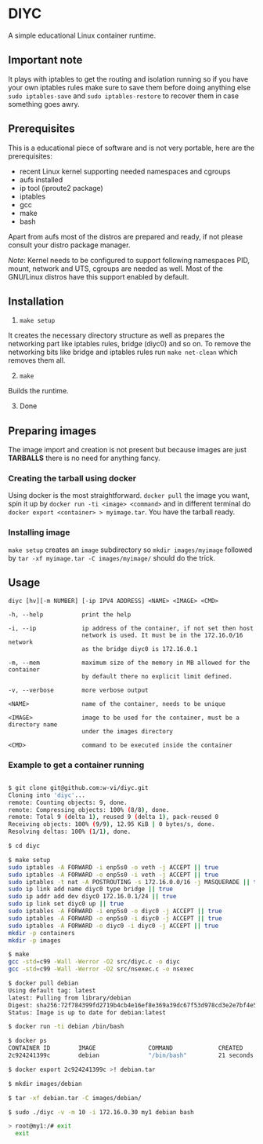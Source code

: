 # DIYC

A simple educational Linux container runtime.

## Important note

It plays with iptables to get the routing and isolation running so if
you have your own iptables rules make sure to save them before doing
anything else `sudo iptables-save` and `sudo iptables-restore` to
recover them in case something goes awry.

## Prerequisites

This is a educational piece of software and is not very portable, here
are the prerequisites:

- recent Linux kernel supporting needed namespaces and cgroups
- aufs installed
- ip tool (iproute2 package)
- iptables
- gcc
- make
- bash

Apart from aufs most of the distros are prepared and ready, if not
please consult your distro package manager.

*Note*: Kernel needs to be configured to support following namespaces
PID, mount, network and UTS, cgroups are needed as well. Most of the GNU/Linux distros have
this support enabled by default.


## Installation

1. `make setup`

It creates the necessary directory structure as well as prepares the
networking part like iptables rules, bridge (diyc0) and so on. To
remove the networking bits like bridge and iptables rules run `make
net-clean` which removes them all.

2. `make`

Builds the runtime.

3. Done


## Preparing images

The image import and creation is not present but because images are
just **TARBALLS** there is no need for anything fancy.


### Creating the tarball using docker

Using docker is the most straightforward. `docker pull` the image you
want, spin it up by `docker run -ti <image> <command>` and in
different terminal do `docker export <container> > myimage.tar`. You
have the tarball ready.

### Installing image

`make setup` creates an `image` subdirectory so
`mkdir images/myimage` followed by
`tar -xf myimage.tar -C images/myimage/`
should do the trick.


## Usage

`diyc [hv][-m NUMBER] [-ip IPV4 ADDRESS] <NAME> <IMAGE> <CMD>`

    -h, --help           print the help

    -i, --ip             ip address of the container, if not set then host
                         network is used. It must be in the 172.16.0/16 network
                         as the bridge diyc0 is 172.16.0.1

    -m, --mem            maximum size of the memory in MB allowed for the container
                         by default there no explicit limit defined.

    -v, --verbose        more verbose output

    <NAME>               name of the container, needs to be unique

    <IMAGE>              image to be used for the container, must be a directory name
                         under the images directory

    <CMD>                command to be executed inside the container



### Example to get a container running

```sh

$ git clone git@github.com:w-vi/diyc.git
Cloning into 'diyc'...
remote: Counting objects: 9, done.
remote: Compressing objects: 100% (8/8), done.
remote: Total 9 (delta 1), reused 9 (delta 1), pack-reused 0
Receiving objects: 100% (9/9), 12.95 KiB | 0 bytes/s, done.
Resolving deltas: 100% (1/1), done.

$ cd diyc

$ make setup
sudo iptables -A FORWARD -i enp5s0 -o veth -j ACCEPT || true
sudo iptables -A FORWARD -o enp5s0 -i veth -j ACCEPT || true
sudo iptables -t nat -A POSTROUTING -s 172.16.0.0/16 -j MASQUERADE || true
sudo ip link add name diyc0 type bridge || true
sudo ip addr add dev diyc0 172.16.0.1/24 || true
sudo ip link set diyc0 up || true
sudo iptables -A FORWARD -i enp5s0 -o diyc0 -j ACCEPT || true
sudo iptables -A FORWARD -o enp5s0 -i diyc0 -j ACCEPT || true
sudo iptables -A FORWARD -o diyc0 -i diyc0 -j ACCEPT || true
mkdir -p containers
mkdir -p images

$ make
gcc -std=c99 -Wall -Werror -O2 src/diyc.c -o diyc
gcc -std=c99 -Wall -Werror -O2 src/nsexec.c -o nsexec

$ docker pull debian
Using default tag: latest
latest: Pulling from library/debian
Digest: sha256:72f784399fd2719b4cb4e16ef8e369a39dc67f53d978cd3e2e7bf4e502c7b793
Status: Image is up to date for debian:latest

$ docker run -ti debian /bin/bash

$ docker ps
CONTAINER ID        IMAGE               COMMAND             CREATED             STATUS              PORTS               NAMES
2c924241399c        debian              "/bin/bash"         21 seconds ago      Up 20 seconds                           epic_leavitt

$ docker export 2c924241399c >! debian.tar

$ mkdir images/debian

$ tar -xf debian.tar -C images/debian/

$ sudo ./diyc -v -m 10 -i 172.16.0.30 my1 debian bash

> root@my1:/# exit
  exit

```

